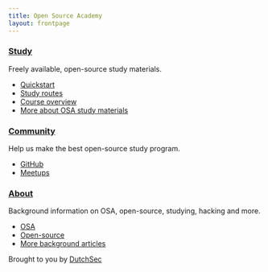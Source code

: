 ```yaml
---
title: Open Source Academy
layout: frontpage
---
```


### [Study](/study)
Freely available, open-source study materials.  
- [Quickstart](/study/quickstart)
- [Study routes](https://github.com/opensource-academy/routes)
- [Course overview](https://github.com/opensource-academy/courses)
- [More about OSA study materials](/study)

### [Community](/community)
Help us make the best open-source study program.  
- [GitHub](https://github.com/opensource-academy)
- [Meetups](/meetups)

### [About](/about)
Background information on OSA, open-source, studying, hacking and more.  
- [OSA](/about/) 
- [Open-source](/about/open-source)
- [More background articles](/about/articles)

Brought to you by [DutchSec](https://dutchsec.com)
